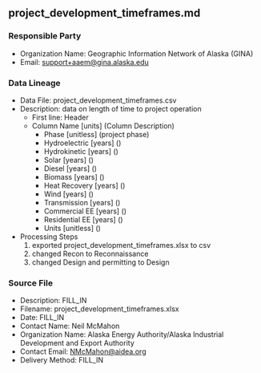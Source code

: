 ## project_development_timeframes.md

### Responsible Party
  * Organization Name: Geographic Information Network of Alaska (GINA)
  * Email: support+aaem@gina.alaska.edu

### Data Lineage
  * Data File: project_development_timeframes.csv
  * Description: data on length of time to project operation
    * First line: Header
    * Column Name [units] (Column Description)
      * Phase [unitless] (project phase)
      * Hydroelectric [years] ()
      * Hydrokinetic  [years] ()
      * Solar  [years] ()
      * Diesel  [years] ()
      * Biomass  [years] ()
      * Heat Recovery  [years] ()
      * Wind  [years] ()
      * Transmission  [years] ()
      * Commercial EE  [years] ()
      * Residential EE  [years] ()
      * Units [unitless] ()
  * Processing Steps
    1. exported project_development_timeframes.xlsx to csv
    2. changed Recon to Reconnaissance
    3. changed Design and permitting to Design

### Source File
  * Description: FILL_IN
  * Filename: project_development_timeframes.xlsx
  * Date: FILL_IN
  * Contact Name: Neil McMahon
  * Organization Name: Alaska Energy Authority/Alaska Industrial Development and Export Authority
  * Contact Email: NMcMahon@aidea.org
  * Delivery Method: FILL_IN
